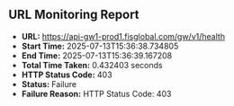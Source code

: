 ## URL Monitoring Report

- **URL:** https://api-gw1-prod1.fisglobal.com/gw/v1/health
- **Start Time:** 2025-07-13T15:36:38.734805
- **End Time:** 2025-07-13T15:36:39.167208
- **Total Time Taken:** 0.432403 seconds
- **HTTP Status Code:** 403
- **Status:** Failure
- **Failure Reason:** HTTP Status Code: 403

